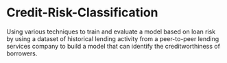 # Credit-Risk-Classification
Using various techniques to train and evaluate a model based on loan risk by using a dataset of historical lending activity from a peer-to-peer lending services company to build a model that can identify the creditworthiness of borrowers.
